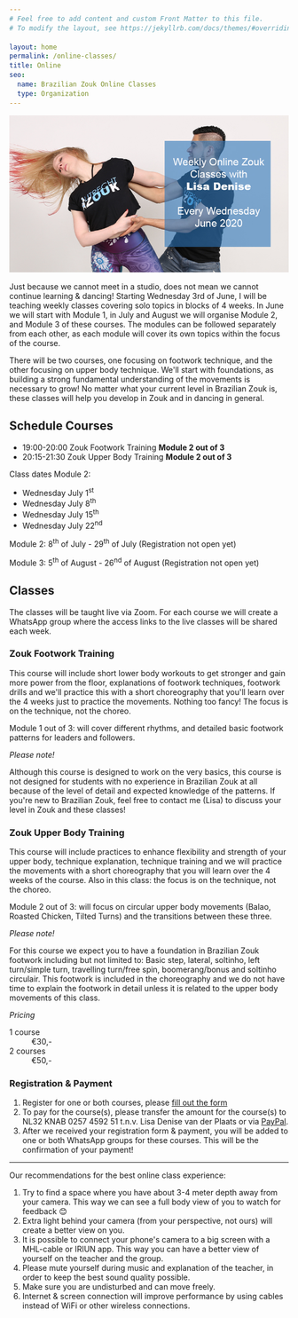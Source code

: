 ```yaml
---
# Feel free to add content and custom Front Matter to this file.
# To modify the layout, see https://jekyllrb.com/docs/themes/#overriding-theme-defaults

layout: home
permalink: /online-classes/
title: Online
seo:
  name: Brazilian Zouk Online Classes
  type: Organization
---
```


![alt text](/weekly-online-zouk-classes.jpg "Weekly Online Zouk Classes with Lisa Denise")

Just because we cannot meet in a studio,
does not mean we cannot continue learning & dancing!
Starting Wednesday 3rd of June,
I will be teaching weekly classes covering solo topics in blocks of 4 weeks.
In June we will start with Module 1,
in July and August we will organise Module 2,
and Module 3 of these courses.
The modules can be followed separately from each other,
as each module will cover its own topics within the focus of the course.

There will be two courses,
one focusing on footwork technique,
and the other focusing on upper body technique.
We'll start with foundations,
as building a strong fundamental understanding of the movements is necessary to grow! No matter what your current level in Brazilian Zouk is,
these classes will help you develop in Zouk and in dancing in general.

## Schedule Courses
- 19:00-20:00 Zouk Footwork Training <strong>Module 2 out of 3</strong>
- 20:15-21:30 Zouk Upper Body Training <strong>Module 2 out of 3</strong>

Class dates Module 2:
* Wednesday July 1<sup>st</sup>
* Wednesday July 8<sup>th</sup>
* Wednesday July 15<sup>th</sup>
* Wednesday July 22<sup>nd</sup>

Module 2: 8<sup>th</sup> of July - 29<sup>th</sup> of July (Registration not open yet)

Module 3: 5<sup>th</sup> of August - 26<sup>nd</sup> of August (Registration not open yet)


## Classes
The classes will be taught live via Zoom.
For each course we will create a WhatsApp group where the access links to the live classes will be shared each week.

### Zouk Footwork Training
This course will include short lower body workouts to get stronger and gain more power from the floor,
explanations of footwork techniques,
footwork drills and we'll practice this with a short choreography that you'll learn over the 4 weeks just to practice the movements.
Nothing too fancy!
The focus is on the technique,
not the choreo.

Module 1 out of 3: will cover different rhythms,
and detailed basic footwork patterns for leaders and followers.

*Please note!*

Although this course is designed to work on the very basics,
this course is not designed for students with no experience in Brazilian Zouk at all because of the level of detail and expected knowledge of the patterns.
If you're new to Brazilian Zouk,
feel free to contact me (Lisa) to discuss your level in Zouk and these classes!

### Zouk Upper Body Training
This course will include practices to enhance flexibility and strength of your upper body,
technique explanation,
technique training and we will practice the movements with a short choreography that you will learn over the 4 weeks of the course.
Also in this class: the focus is on the technique,
not the choreo.

Module 2 out of 3:
will focus on circular upper body movements
(Balao, Roasted Chicken, Tilted Turns)
and the transitions between these three.

*Please note!*

For this course we expect you to have a foundation in Brazilian Zouk footwork including but not limited to:
Basic step,
lateral,
soltinho,
left turn/simple turn,
travelling turn/free spin,
boomerang/bonus and soltinho circulair.
This footwork is included in the choreography
and we do not have time to explain the footwork in detail
unless it is related to the upper body movements of this class.


*Pricing*
<dl>
<dt>1 course</dt><dd>€30,-</dd>
<dt>2 courses</dt><dd>€50,-</dd>
</dl>

### Registration & Payment
1. Register for one or both courses, please [fill out the form](https://forms.gle/Mq6NA1Rzgp2PoDry9)
2. To pay for the course(s),
please transfer the amount for the course(s) to NL32 KNAB 0257 4592 51 t.n.v. Lisa Denise van der Plaats
or via [PayPal](paypal.me/UtrechtZouk).
3. After we received your registration form & payment,
you will be added to one
or both WhatsApp groups for these courses.
This will be the confirmation of your payment!

-------------------------------------------------------------------

Our recommendations for the best online class experience:
1. Try to find a space where you have about 3-4 meter depth away from your camera.
This way we can see a full body view of you to watch for feedback 😊
2. Extra light behind your camera (from your perspective, not ours) will create a better view on you.
3. It is possible to connect your phone's camera to a big screen with a MHL-cable or IRIUN app.
This way you can have a better view of yourself on the teacher and the group.
4. Please mute yourself during music and explanation of the teacher,
in order to keep the best sound quality possible.
5. Make sure you are undisturbed and can move freely.
6. Internet & screen connection will improve performance by using cables instead of WiFi or other wireless connections.


